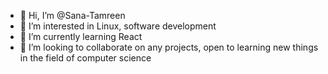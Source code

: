 - 👋 Hi, I’m @Sana-Tamreen
- 👀 I’m interested in Linux, software development
- 🌱 I’m currently learning React
- 💞️ I’m looking to collaborate on any projects, open to learning new things in the field of computer science
  

<!---
Sana-Tamreen/Sana-Tamreen is a ✨ special ✨ repository because its `README.md` (this file) appears on your GitHub profile.
You can click the Preview link to take a look at your changes.
--->
